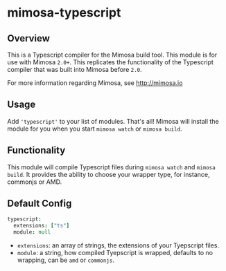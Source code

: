 mimosa-typescript
===========

## Overview

This is a Typescript compiler for the Mimosa build tool. This module is for use with Mimosa `2.0+`.  This replicates the functionality of the Typescript compiler that was built into Mimosa before `2.0`.

For more information regarding Mimosa, see http://mimosa.io

## Usage

Add `'typescript'` to your list of modules.  That's all!  Mimosa will install the module for you when you start `mimosa watch` or `mimosa build`.

## Functionality

This module will compile Typescript files during `mimosa watch` and `mimosa build`.  It provides the ability to choose your wrapper type, for instance, commonjs or AMD.

## Default Config

```coffeescript
typescript:
  extensions: ["ts"]
  module: null
```

* `extensions`: an array of strings, the extensions of your Tyepscript files.
* `module`: a string, how compiled Tyepscript is wrapped, defaults to no wrapping, can be `amd` or `commonjs`.